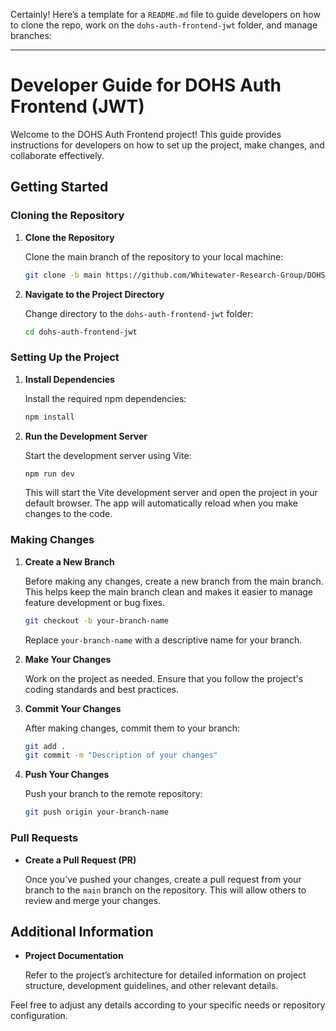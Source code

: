 Certainly! Here’s a template for a `README.md` file to guide developers on how to clone the repo, work on the `dohs-auth-frontend-jwt` folder, and manage branches:

---

# Developer Guide for DOHS Auth Frontend (JWT)

Welcome to the DOHS Auth Frontend project! This guide provides instructions for developers on how to set up the project, make changes, and collaborate effectively.

## Getting Started

### Cloning the Repository

1. **Clone the Repository**

   Clone the main branch of the repository to your local machine:

   ```bash
   git clone -b main https://github.com/Whitewater-Research-Group/DOHS-auth.git
   ```

   

2. **Navigate to the Project Directory**

   Change directory to the `dohs-auth-frontend-jwt` folder:

   ```bash
   cd dohs-auth-frontend-jwt
   ```

### Setting Up the Project

1. **Install Dependencies**

   Install the required npm dependencies:

   ```bash
   npm install
   ```

2. **Run the Development Server**

   Start the development server using Vite:

   ```bash
   npm run dev
   ```

   This will start the Vite development server and open the project in your default browser. The app will automatically reload when you make changes to the code.

### Making Changes

1. **Create a New Branch**

   Before making any changes, create a new branch from the main branch. This helps keep the main branch clean and makes it easier to manage feature development or bug fixes.

   ```bash
   git checkout -b your-branch-name
   ```

   Replace `your-branch-name` with a descriptive name for your branch.

2. **Make Your Changes**

   Work on the project as needed. Ensure that you follow the project's coding standards and best practices.

3. **Commit Your Changes**

   After making changes, commit them to your branch:

   ```bash
   git add .
   git commit -m "Description of your changes"
   ```

4. **Push Your Changes**

   Push your branch to the remote repository:

   ```bash
   git push origin your-branch-name
   ```

### Pull Requests

- **Create a Pull Request (PR)**

  Once you’ve pushed your changes, create a pull request from your branch to the `main` branch on the repository. This will allow others to review and merge your changes.

## Additional Information

- **Project Documentation**

  Refer to the project’s architecture for detailed information on project structure, development guidelines, and other relevant details.


Feel free to adjust any details according to your specific needs or repository configuration.
